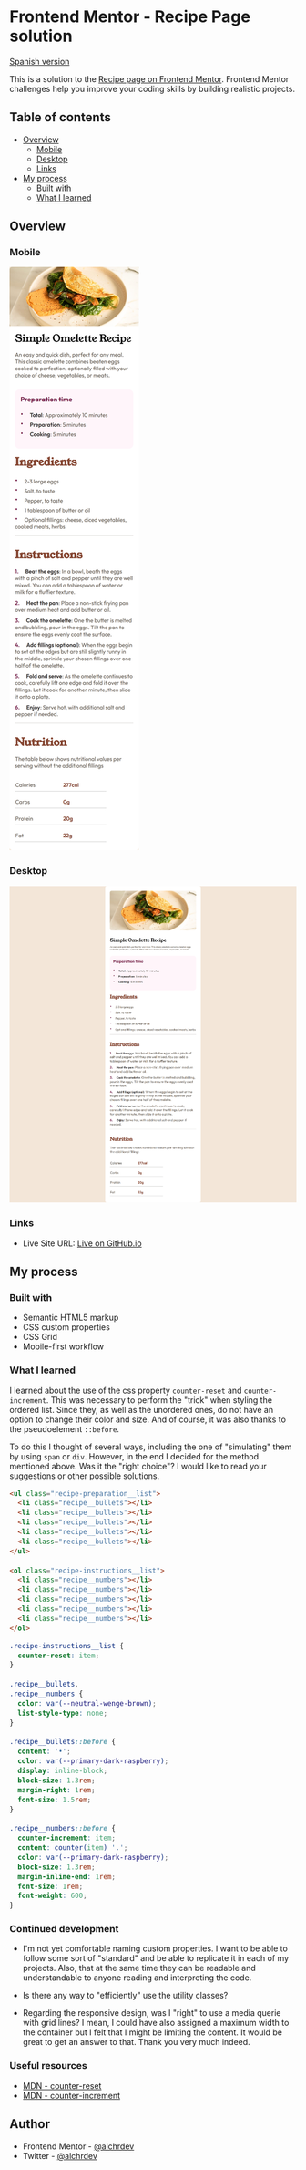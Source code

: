 # Frontend Mentor - Recipe Page solution


[Spanish version](README_es.md)

This is a solution to the [Recipe page on Frontend Mentor](https://www.frontendmentor.io/challenges/recipe-page-KiTsR8QQKm). Frontend Mentor challenges help you improve your coding skills by building realistic projects.

## Table of contents

- [Overview](#overview)
  - [Mobile](#mobile)
  - [Desktop](#desktop)
  - [Links](#links)
- [My process](#my-process)
  - [Built with](#built-with)
  - [What I learned](#what-i-learned)

## Overview

### Mobile

![Mobile View](./assets/images/recipe-nutrition-mobile.png)

### Desktop

![Desktop View](./assets/images/recipe-nutrition-desktop.png)

### Links

- Live Site URL: [Live on GitHub.io](https://alchrdev.github.io/recipe-page/)

## My process

### Built with

- Semantic HTML5 markup
- CSS custom properties
- CSS Grid
- Mobile-first workflow

### What I learned

I learned about the use of the css property `counter-reset` and `counter-increment`. This was necessary to perform the "trick" when styling the ordered list. Since they, as well as the unordered ones, do not have an option to change their color and size. And of course, it was also thanks to the pseudoelement `::before`.

To do this I thought of several ways, including the one of "simulating" them by using `span` or `div`. However, in the end I decided for the method mentioned above. Was it the "right choice"? I would like to read your suggestions or other possible solutions.


```html
<ul class="recipe-preparation__list">
  <li class="recipe__bullets"></li>
  <li class="recipe__bullets"></li>
  <li class="recipe__bullets"></li>
  <li class="recipe__bullets"></li>
  <li class="recipe__bullets"></li>
</ul>

<ol class="recipe-instructions__list">
  <li class="recipe__numbers"></li>
  <li class="recipe__numbers"></li>
  <li class="recipe__numbers"></li>
  <li class="recipe__numbers"></li>
  <li class="recipe__numbers"></li>
</ol>
```

```css
.recipe-instructions__list {
  counter-reset: item;
}

.recipe__bullets,
.recipe__numbers {
  color: var(--neutral-wenge-brown);
  list-style-type: none;
}

.recipe__bullets::before {
  content: '•';
  color: var(--primary-dark-raspberry);
  display: inline-block;
  block-size: 1.3rem;
  margin-right: 1rem;
  font-size: 1.5rem;
}

.recipe__numbers::before {
  counter-increment: item;
  content: counter(item) '.';
  color: var(--primary-dark-raspberry);
  block-size: 1.3rem;
  margin-inline-end: 1rem;
  font-size: 1rem;
  font-weight: 600;
}
```

### Continued development

- I'm not yet comfortable naming custom properties. I want to be able to follow some sort of "standard" and be able to replicate it in each of my projects. Also, that at the same time they can be readable and understandable to anyone reading and interpreting the code.

- Is there any way to "efficiently" use the utility classes? 

- Regarding the responsive design, was I "right" to use a media querie with grid lines? I mean, I could have also assigned a maximum width to the container but I felt that I might be limiting the content. It would be great to get an answer to that. Thank you very much indeed.


### Useful resources

- [MDN - counter-reset](https://developer.mozilla.org/en-US/docs/Web/CSS/counter-reset)
- [MDN - counter-increment](https://developer.mozilla.org/en-US/docs/Web/CSS/counter-increment)

## Author

- Frontend Mentor - [@alchrdev](https://www.frontendmentor.io/profile/alchrdev)
- Twitter - [@alchrdev](https://www.twitter.com/alchrdev)
